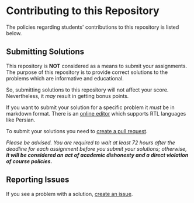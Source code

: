 # Contributing to this Repository

The policies regarding students' contributions to this repository is listed below.

## Submitting Solutions

This repository is **NOT** considered as a means to submit your assignments.
The purpose of this repository is to provide correct solutions to the problems which are informative and educational.

So, submitting solutions to this repository will not affect your score. Nevertheless, it _may_ result in getting bonus points.

If you want to submit your solution for a specific problem it _must_ be in markdown format. There is an [online editor](http://dariubs.github.io/rtlmd/) which supports RTL languages like Persian.

To submit your solutions you need to [create a pull request](https://help.github.com/articles/creating-a-pull-request-from-a-fork/).

_Please be advised. You are required to wait at least 72 hours after the deadline for each assignment before you submit your solutions; otherwise, **it will be considered an act of academic dishonesty and a direct violation of course policies.**_

## Reporting Issues

If you see a problem with a solution, [create an issue](https://help.github.com/articles/creating-an-issue/).
